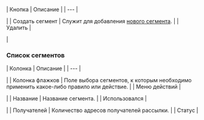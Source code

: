 | Кнопка | Описание |
| --- |

|
| Создать сегмент | Служит для добавления [нового сегмента](/user_help/marketing/sender/segment_creation.php). |
| Удалить |

|

### Список сегментов

| Колонка | Описание |
| --- |

|
| Колонка флажков | Поле выбора сегментов, к которым необходимо применить какое-либо правило или действие. |
| Меню действий |

|
| Название | Название сегмента. |
| Использовался |

|
| Получателей | Количество адресов получателей рассылки. |
| Статус |